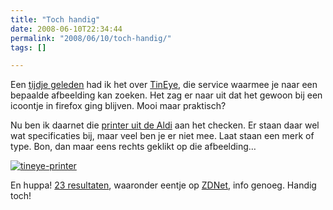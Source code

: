 ```yaml
---
title: "Toch handig"
date: 2008-06-10T22:34:44
permalink: "2008/06/10/toch-handig/"
tags: []

---
```

Een [tijdje geleden](http://www.donebysimon.be/2008/05/29/techtalk/ "http://www.donebysimon.be/2008/05/29/techtalk/") had ik het over [TinEye](http://tineye.com/ "http://tineye.com"), die service waarmee je naar een bepaalde afbeelding kan zoeken. Het zag er naar uit dat het gewoon bij een icoontje in firefox ging blijven. Mooi maar praktisch?

Nu ben ik daarnet die [printer uit de Aldi](http://aldi-bn.aldi.be/OFFER_BN_SA/OFFER_24/OFF02.SHTML "http://aldi-bn.aldi.be/OFFER_BN_SA/OFFER_24/OFF02.SHTML") aan het checken. Er staan daar wel wat specificaties bij, maar veel ben je er niet mee. Laat staan een merk of type. Bon, dan maar eens rechts geklikt op die afbeelding…

[![](@images/posts/2008/06/tineye-printer.jpg "tineye-printer")](http://tineye.com/search/e094cce85075be1e9fb33c1065d68d9cec7ceb3c)

En huppa! [23 resultaten](http://tineye.com/search/e094cce85075be1e9fb33c1065d68d9cec7ceb3c "http://tineye.com/search/e094cce85075be1e9fb33c1065d68d9cec7ceb3c"), waaronder eentje op [ZDNet](http://review.zdnet.com/multifunction-devices/canon-pixma-mp140/4507-3181_16-32507745.html?tag=ut "http://review.zdnet.com/multifunction-devices/canon-pixma-mp140/4507-3181_16-32507745.html?tag=ut"), info genoeg. Handig toch!

